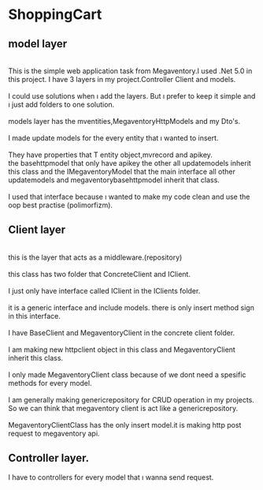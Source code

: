 # ShoppingCart

## model layer
<br/>This is the simple web application task from Megaventory.I used .Net 5.0 in this project. I have 3 layers in my project.Controller Client and models.<br/>
<br/>I could use solutions when ı add the layers. But ı prefer to keep it simple and ı just add folders to one solution.<br/>
<br/> models layer has the mventities,MegaventoryHttpModels and my Dto's. <br/>
<br/>I made update models for the every entity that ı wanted to insert.<br/>
<br/>They have properties that T entity object,mvrecord and apikey.<br/>
the basehttpmodel that only have apikey the other all updatemodels inherit this class and the
IMegaventoryModel that the main interface all other updatemodels and megaventorybasehttpmodel inherit that class.<br/>
<br/>I used that interface because ı wanted to make my code clean and use the oop best practise (polimorfizm).<br/>

## Client layer

<br/>this is the layer that acts as a middleware.(repository)<br/>
<br/> this class  has two folder that ConcreteClient and IClient.<br/>
<br/>I just only have interface called IClient in the IClients folder.<br/>
<br/>it is a generic interface and include models. there is only insert method sign in this interface.<br/>
<br/>I have BaseClient and MegaventoryClient in the concrete client folder.<br/>
<br/>I am making new httpclient object in this class and MegaventoryClient inherit this class.<br/>
<br/>I only made MegaventoryClient class because of we dont need a spesific methods for every model.<br/>
<br/>I am generally making  genericrepository for CRUD operation in my projects.
So we can think that megaventory client is act like a genericrepository.<br/>
<br/>MegaventoryClientClass has the only insert model.it is making http post request to megaventory api.

## Controller layer.
I have to controllers for every model that ı wanna send request. 





